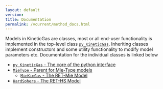```yaml
---
layout: default
version:
title: Documentation
permalink: /vcurrent/method_docs.html
---
```


Models in KineticGas are classes, most or all end-user functionality is implemented in the top-level class 
[`py_KineticGas`](/KineticGas/vcurrent/py_kineticgas_methods.html). Inheriting classes implement constructors and some
utility functionality to modify model parameters etc. Documentation for the individual classes is linked below

* [`py_KineticGas` - The core of the python interface](/KineticGas/vcurrent/py_kineticgas_methods.html)
* [`MieType` - Parent for Mie-Type models](/KineticGas/vcurrent/mietype_methods.html)
  * [`MieKinGas` - The RET-Mie Model](/KineticGas/vcurrent/miekingas_methods.html)
* [`HardSphere` - The RET-HS Model](/KineticGas/vcurrent/hardsphere_methods.html)